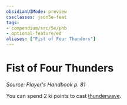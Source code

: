 ```yaml
---
obsidianUIMode: preview
cssclasses: json5e-feat
tags:
- compendium/src/5e/phb
- optional-feature/ed
aliases: ["Fist of Four Thunders"]
---
```

# Fist of Four Thunders
*Source: Player's Handbook p. 81*  

You can spend 2 ki points to cast [thunderwave](../spells/thunderwave.md#).